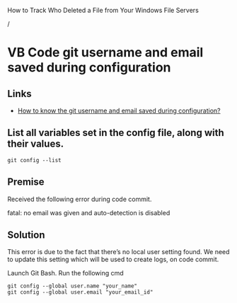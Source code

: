 How to Track Who Deleted a File from Your Windows File Servers

/

# VB Code git username and email saved during configuration

## Links
* [How to know the git username and email saved during configuration?](https://stackoverflow.com/questions/46941346/how-to-know-the-git-username-and-email-saved-during-configuration)

## List all variables set in the config file, along with their values.
```
git config --list

```

## Premise
Received the following error during code commit.

fatal: no email was given and auto-detection is disabled

## Solution
This error is due to the fact that there’s no local user setting found. We need to update this setting which will be used to create logs, on code commit.

Launch Git Bash.
Run the following cmd
```` 
git config --global user.name "your_name"
git config --global user.email "your_email_id"
`````